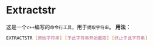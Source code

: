 # Extractstr
这是一个`c++`编写的`命令行工具`，用于`提取字符串`。
**用法：**
```bash
EXTRACTSTR [原始字符串] [于此字符串开始截取] [终止于此字符串]
```
